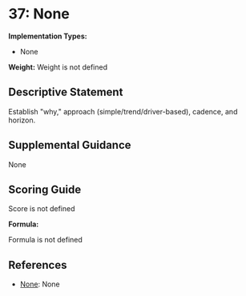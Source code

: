 # 37: None

**Implementation Types:**

- None

**Weight:** Weight is not defined

## Descriptive Statement

Establish "why," approach (simple/trend/driver-based), cadence, and horizon.

## Supplemental Guidance

None

## Scoring Guide

Score is not defined

**Formula:**

Formula is not defined

## References

- [None](None): None

